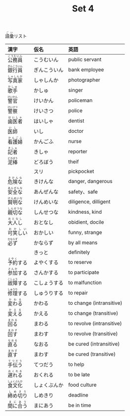 ﻿---
layout: default
title: Set 4
parent: N4 Vocabulary List
grand_parent: <ruby>語彙<rt>ごい</rt></ruby> Vocabulary
nav_order: 4
---

<ruby>語彙<rt>ごい</rt></ruby>リスト


| 漢字 | 仮名 | 英語 |
|:---------------------------------------------|:-------------|:---------------------|
| <ruby> 公務員 <rt> こうむいん </rt></ruby> | こうむいん | public servant |
| <ruby> 銀行員 <rt> ぎんこういん </rt></ruby> | ぎんこういん | bank employee |
| <ruby> 写真家 <rt> しゃしんか </rt></ruby> | しゃしんか | photographer |
| <ruby> 歌手 <rt> かしゅ </rt></ruby> | かしゅ | singer |
| <ruby> 警官 <rt> けいかん </rt></ruby> | けいかん | policeman |
| <ruby> 警察 <rt> けいさつ </rt></ruby> | けいさつ | police |
| <ruby> 歯医者 <rt> はいしゃ </rt></ruby> | はいしゃ | dentist |
| <ruby> 医師 <rt> いし </rt></ruby> | いし | doctor |
| <ruby> 看護婦 <rt> かんごふ </rt></ruby> | かんごふ | nurse |
| <ruby> 記者 <rt> きしゃ </rt></ruby> | きしゃ | reporter |
| <ruby> 泥棒 <rt> どろぼう </rt></ruby> | どろぼう | theif |
| | スリ | pickpocket |
| <ruby> 危険な <rt> きけんな </rt></ruby> | きけんな |danger, dangerous |
| <ruby> 安全な <rt> あんぜんな </rt></ruby> | あんぜんな | safety、safe |
| <ruby> 賢明な <rt> けんめいな </rt></ruby> | けんめいな | diligence, dilligent |
| <ruby> 親切な <rt> しんせつな </rt></ruby> | しんせつな | kindness, kind |
| <ruby> 大人し <rt> おとなし </rt></ruby> | おとなし | obidient, docile |
| <ruby> 可笑しい <rt> おかしい </rt></ruby> | おかしい | funny, strange |
| <ruby> 必ず <rt> かならず </rt></ruby> | かならず | by all means |
| | きっと | definitely |
| <ruby> 予約 <rt> よやく </rt></ruby>する | よやくする | to reserve |
| <ruby> 参加 <rt> さんか </rt></ruby>する | さんかする | to participate |
| <ruby> 故障 <rt> こしょう </rt></ruby>する | こしょうする | to malfunction |
| <ruby> 修理 <rt> しゅうり </rt></ruby>する | しゅうりする | to repair |
| <ruby> 変わる <rt> かわる </rt></ruby> | かわる | to change (intransitive) |
| <ruby> 変える <rt> かえる </rt></ruby> | かえる | to change (transitive) |
| <ruby> 回る <rt> まわる </rt></ruby> | まわる | to revolve (intransitive) |
| <ruby> 回す <rt> まわす </rt></ruby> | まわす | to revolve (transitive) |
| <ruby> 直る <rt> なおる </rt></ruby> | なおる | be cured (intransitive) |
| <ruby> 直す <rt> まわす </rt></ruby> | まわす | be cured (transitive) |
| <ruby> 手伝う <rt> てつだう </rt></ruby> | てつだう | to help |
| <ruby> 遅れる <rt> おくれる </rt></ruby> | おくれる | to be late |
| <ruby> 食文化 <rt> しょくぶんか </rt></ruby> | しょくぶんか | food culture |
| <ruby> 締め切り <rt> しめきり </rt></ruby> | しめきり | deadline |
| <ruby> 間に合う <rt> まにあう </rt></ruby> | まにあう | be in time |
